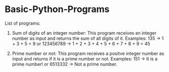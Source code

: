 # Basic-Python-Programs
List of programs:

1)  Sum of digits of an integer number:
  This program receives an integer number as input and returns the sum of all digits of it.
  Examples: 135 -> 1 + 3 + 5 = 9  or 123456789 -> 1 + 2 + 3 + 4 + 5 + 6 + 7 + 8 + 9 = 45
  
2)  Prime number or not:
  This program receives a positve integer number as input and returns if it is a prime number or not.
  Examples: 151 -> It is a prime number! or 6513332 -> Not a prime number.
